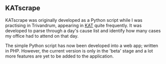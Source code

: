 ## KATscrape

KATscrape was originally developed as a Python script while I was practising in Trivandrum, appearing in [KAT](https://keralaadministrativetribunal.gov.in/main/home/) quite frequently. It was developed to parse through a day's cause list and identify how many cases my office had to attend on that day.

The simple Python script has now been developed into a web app; written in PHP. However, the current version is only in the 'beta' stage and a lot more features are yet to be added to the application.
